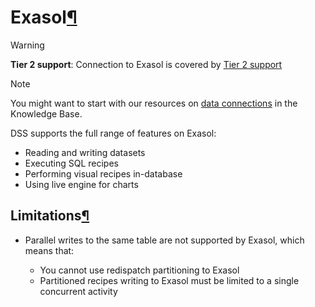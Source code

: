 Exasol[¶](#exasol "Permalink to this heading")
==============================================



Warning


**Tier 2 support**: Connection to Exasol is covered by [Tier 2 support](../../troubleshooting/support-tiers.html)




Note


You might want to start with our resources on [data connections](https://knowledge.dataiku.com/latest/data-sourcing/connections/index.html) in the Knowledge Base.



DSS supports the full range of features on Exasol:


* Reading and writing datasets
* Executing SQL recipes
* Performing visual recipes in\-database
* Using live engine for charts



Limitations[¶](#limitations "Permalink to this heading")
--------------------------------------------------------


* Parallel writes to the same table are not supported by Exasol, which means that:


	+ You cannot use redispatch partitioning to Exasol
	+ Partitioned recipes writing to Exasol must be limited to a single concurrent activity